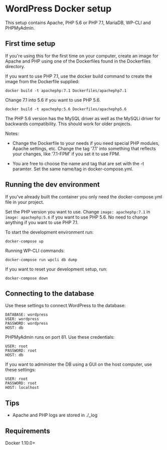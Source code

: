 # WordPress Docker setup

This setup contains Apache, PHP 5.6 or PHP 7.1, MariaDB, WP-CLI and PHPMyAdmin.

## First time setup

If you're using this for the first time on your computer, create an image for Apache and PHP using one of the Dockerfiles found in the Dockerfiles directory.

If you want to use PHP 7.1, use the docker build command to create the image from the Dockerfile supplied:

`docker build -t apachephp:7.1 Dockerfiles/apachephp7.1`

Change 7.1 into 5.6 if you want to use PHP 5.6. 

`docker build -t apachephp:5.6 Dockerfiles/apachephp5.6`

The PHP 5.6 version has the MySQL driver as well as the MySQLi driver for backwards compatibility. This should work for older projects.

Notes: 

* Change the Dockerfile to your needs if you need special PHP modules, Apache settings, etc. Change the tag '7.1' into something that reflects your changes, like '7.1-FPM' if you set it to use FPM.

* You are free to choose the name and tag that are set with the -t paramter. Set the same name/tag in docker-compose.yml.

## Running the dev environment

If you've already built the container you only need the docker-compose.yml file in your project.

Set the PHP version you want to use. Change `image: apachephp:7.1` in `image: apachephp:5.6` if you want to use PHP 5.6. No need to change anything if you want to use PHP 7.1.

To start the development environment run:

`docker-compose up`

Running WP-CLI commands:

`docker-compose run wpcli db dump`

If you want to reset your development setup, run:

`docker-compose down`

## Connecting to the database

Use these settings to connect WordPress to the database:

```
DATABASE: wordpress
USER: wordpress
PASSWORD: wordpress
HOST: db
```

PHPMyAdmin runs on port 81. Use these credentials:

```
USER: root
PASSWORD: root
HOST: db
```

If you want to administer the DB using a GUI on the host computer, use these settings:

```
USER: root
PASSWORD: root
HOST: localhost
```

## Tips

* Apache and PHP logs are stored in ./_log

## Requirements
Docker 1.10.0+